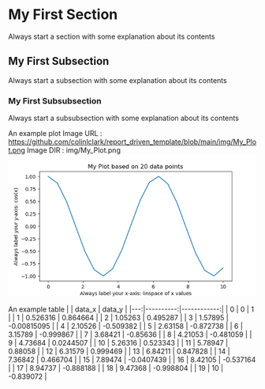 # My First Section

Always start a section with some explanation about its contents

## My First Subsection

Always start a subsection with some explanation about its contents


 ### My First Subsubsection

Always start a subsubsection with some explanation about its contents

An example plot 
 Image URL : https://github.com/colinlclark/report_driven_template/blob/main/img/My_Plot.png
 Image DIR : img/My_Plot.png![img/My_Plot.png](https://github.com/colinlclark/report_driven_template/blob/main/img/My_Plot.png)

An example table
|    |    data_x |      data_y |
|---:|----------:|------------:|
|  0 |  0        |  1          |
|  1 |  0.526316 |  0.864664   |
|  2 |  1.05263  |  0.495287   |
|  3 |  1.57895  | -0.00815095 |
|  4 |  2.10526  | -0.509382   |
|  5 |  2.63158  | -0.872738   |
|  6 |  3.15789  | -0.999867   |
|  7 |  3.68421  | -0.85636    |
|  8 |  4.21053  | -0.481059   |
|  9 |  4.73684  |  0.0244507  |
| 10 |  5.26316  |  0.523343   |
| 11 |  5.78947  |  0.88058    |
| 12 |  6.31579  |  0.999469   |
| 13 |  6.84211  |  0.847828   |
| 14 |  7.36842  |  0.466704   |
| 15 |  7.89474  | -0.0407439  |
| 16 |  8.42105  | -0.537164   |
| 17 |  8.94737  | -0.888188   |
| 18 |  9.47368  | -0.998804   |
| 19 | 10        | -0.839072   |


